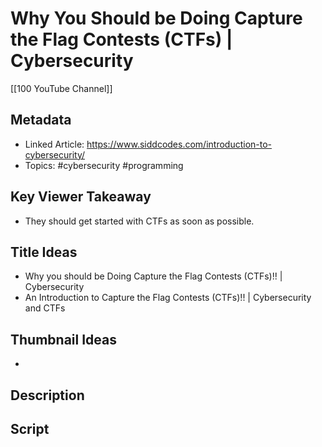 # Why You Should be Doing Capture the Flag Contests (CTFs) | Cybersecurity

[[100 YouTube Channel]]

## Metadata
- Linked Article: https://www.siddcodes.com/introduction-to-cybersecurity/
- Topics: #cybersecurity #programming 

## Key Viewer Takeaway
- They should get started with CTFs as soon as possible.
## Title Ideas
- Why you should be Doing Capture the Flag Contests (CTFs)!! | Cybersecurity
- An Introduction to Capture the Flag Contests (CTFs)!! | Cybersecurity and CTFs
## Thumbnail Ideas
- 
## Description

## Script